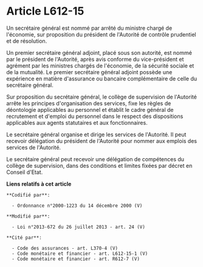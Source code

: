 # Article L612-15

Un secrétaire général est nommé par arrêté du ministre chargé de l'économie, sur proposition du président de l'Autorité de
contrôle prudentiel et de résolution. 

Un premier secrétaire général adjoint, placé sous son autorité, est nommé par le président de l'Autorité, après avis conforme
du vice-président et agrément par les ministres chargés de l'économie, de la sécurité sociale et de la mutualité. Le premier
secrétaire général adjoint possède une expérience en matière d'assurance ou bancaire complémentaire de celle du secrétaire
général. 

Sur proposition du secrétaire général, le collège de supervision de l'Autorité arrête les principes d'organisation des
services, fixe les règles de déontologie applicables au personnel et établit le cadre général de recrutement et d'emploi du
personnel dans le respect des dispositions applicables aux agents statutaires et aux fonctionnaires. 

Le secrétaire général organise et dirige les services de l'Autorité. Il peut recevoir délégation du président de l'Autorité
pour nommer aux emplois des services de l'Autorité. 

Le secrétaire général peut recevoir une délégation de compétences du collège de supervision, dans des conditions et limites
fixées par décret en Conseil d'Etat.

**Liens relatifs à cet article**

	**Codifié par**:

	  - Ordonnance n°2000-1223 du 14 décembre 2000 (V)

	**Modifié par**:

	  - Loi n°2013-672 du 26 juillet 2013 - art. 24 (V)

	**Cité par**:

	  - Code des assurances - art. L370-4 (V)
	  - Code monétaire et financier - art. L612-15-1 (V)
	  - Code monétaire et financier - art. R612-7 (V)
